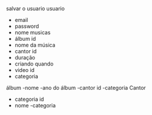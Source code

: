 salvar o usuario
usuario

- email
- password
- nome
  musicas
- álbum id
- nome da música
- cantor id
- duração
- criando quando
- video id
- categoria

álbum
-nome
-ano do álbum
-cantor id
-categoria
Cantor

- categoria id
- nome
  -categoria
